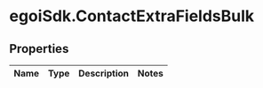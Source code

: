 # egoiSdk.ContactExtraFieldsBulk

## Properties
Name | Type | Description | Notes
------------ | ------------- | ------------- | -------------


